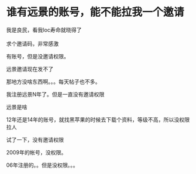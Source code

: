 # 谁有远景的账号，能不能拉我一个邀请


我是良民，看我loc寿命就晓得了<br />
<br />
求个邀请码，非常感激

有账号，但是没邀请权限。<img src="static/image/smiley/default/sweat.gif" smilieid="10" border="0" alt="" />

远景邀请现在发不了 

那地方没啥东西啊。。。每天帖子也不多。

我注册远景N年了。但是一直没有邀请权限

<img src="static/image/smiley/default/lol.gif" smilieid="12" border="0" alt="" />远景是啥<img id="aimg_TzyY1" onclick="zoom(this, this.src, 0, 0, 0)" class="zoom" src="https://cdn.jsdelivr.net/gh/hishis/forum-master/public/images/patch.gif" onmouseover="img_onmouseoverfunc(this)" onload="thumbImg(this)" border="0" alt="" />

12年还是14年的账号，就找黑苹果的时候去下载个资料，等级不高，所以没权限拉人

试了一下，没有邀请权限

2009年的帐号，没权限。

06年注册的。。但是没权限。。。
